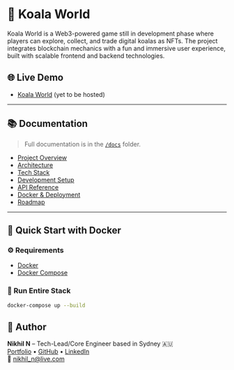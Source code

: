 # 🐨 Koala World

Koala World is a Web3-powered game still in development phase where players can explore, collect, and trade digital koalas as NFTs. The project integrates blockchain mechanics with a fun and immersive user experience, built with scalable frontend and backend technologies.

## 🌐 Live Demo

- [Koala World](https://koala-world.vercel.app/) (yet to be hosted)

---

## 📚 Documentation

> Full documentation is in the [`/docs`](./docs) folder.

- [Project Overview](./docs/overview.md)
- [Architecture](./docs/architecture.md)
- [Tech Stack](./docs/tech-stack.md)
- [Development Setup](./docs/setup.md)
- [API Reference](./docs/api-reference.md)
- [Docker & Deployment](./docs/docker.md)
- [Roadmap](./docs/roadmap.md)

---

## 🐳 Quick Start with Docker

### ⚙️ Requirements

- [Docker](https://www.docker.com/)
- [Docker Compose](https://docs.docker.com/compose/)

### 🔧 Run Entire Stack

```bash
docker-compose up --build
```

## 👤 Author

**Nikhil N** – Tech-Lead/Core Engineer based in Sydney 🇦🇺  
[Portfolio](https://nikhiln.netlify.app) • [GitHub](https://github.com/nikhiln-code) • [LinkedIn](https://www.linkedin.com/in/nikhil-nandankar)  
📧 nikhil_n@live.com
